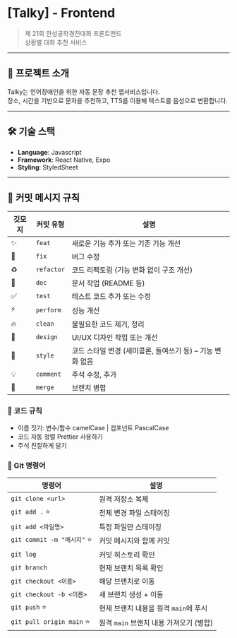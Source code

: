 # [Talky] - Frontend

> 제 21회 한성공학경진대회 프론트엔드  
> 상황별 대화 추천 서비스

---

## 📌 프로젝트 소개

Talky는 언어장애인을 위한 자동 문장 추천 앱서비스입니다.  
장소, 시간을 기반으로 문자을 추천하고, TTS를 이용해 텍스트를 음성으로 변환합니다.

---

## 🛠 기술 스택

- **Language**: Javascript
- **Framework**: React Native, Expo
- **Styling**: StyledSheet

---
## 🔹 커밋 메시지 규칙

| 깃모지 | 커밋 유형 | 설명 |
|-------|-----------|------|
|✨| `feat` | 새로운 기능 추가 또는 기존 기능 개선 |
|🐛| `fix` | 버그 수정 |
|♻️| `refactor` | 코드 리팩토링 (기능 변화 없이 구조 개선) |
|📝| `doc` | 문서 작업 (README 등) |
|✅| `test` | 테스트 코드 추가 또는 수정 |
|⚡️| `perform` | 성능 개선 |
|🔥| `clean` | 불필요한 코드 제거, 정리 |
|💄| `design` | UI/UX 디자인 작업 또는 개선 |
|🎨| `style` | 코드 스타일 변경 (세미콜론, 들여쓰기 등) – 기능 변화 없음 |
|💡| `comment` | 주석 수정, 추가 |
|🔀| `merge` | 브랜치 병합 |

### 🔹 코드 규칙

- 이름 짓기: 변수/함수 camelCase | 컴포넌트 PascalCase
- 코드 자동 정렬 Prettier 사용하기
- 주석 친절하게 달기

### 🔹 Git 명령어

| 명령어                      | 설명                                    |
| --------------------------- | --------------------------------------- |
| `git clone <url>`           | 원격 저장소 복제                        |
| `git add .` ⭐              | 전체 변경 파일 스테이징                 |
| `git add <파일명>`          | 특정 파일만 스테이징                    |
| `git commit -m "메시지"` ⭐ | 커밋 메시지와 함께 커밋                 |
| `git log`                   | 커밋 히스토리 확인                      |
| `git branch`                | 현재 브랜치 목록 확인                   |
| `git checkout <이름>`       | 해당 브랜치로 이동                      |
| `git checkout -b <이름>`    | 새 브랜치 생성 + 이동                   |
| `git push` ⭐               | 현재 브랜치 내용을 원격 `main`에 푸시   |
| `git pull origin main` ⭐   | 원격 `main` 브랜치 내용 가져오기 (병합) |

